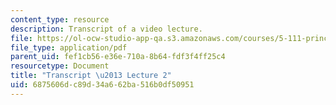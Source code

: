 ```yaml
---
content_type: resource
description: Transcript of a video lecture.
file: https://ol-ocw-studio-app-qa.s3.amazonaws.com/courses/5-111-principles-of-chemical-science-fall-2008/6875606dc89d34a662ba516b0df50951_5-111F08-L02.pdf
file_type: application/pdf
parent_uid: fef1cb56-e36e-710a-8b64-fdf3f4ff25c4
resourcetype: Document
title: "Transcript \u2013 Lecture 2"
uid: 6875606d-c89d-34a6-62ba-516b0df50951
---
```

